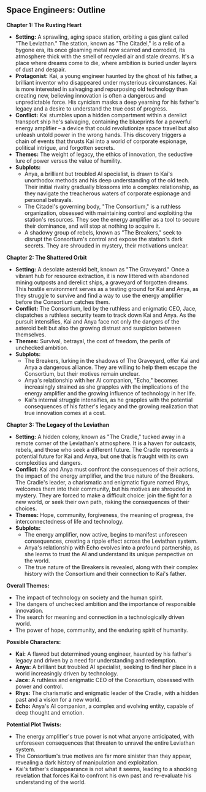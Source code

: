 ## Space Engineers: Outline

**Chapter 1: The Rusting Heart**

* **Setting:**  A sprawling, aging space station, orbiting a gas giant called "The Leviathan."  The station, known as "The Citadel," is a relic of a bygone era, its once gleaming metal now scarred and corroded, its atmosphere thick with the smell of recycled air and stale dreams.  It's a place where dreams come to die, where ambition is buried under layers of dust and despair. 
* **Protagonist:** Kai, a young engineer haunted by the ghost of his father, a brilliant inventor who disappeared under mysterious circumstances.  Kai is more interested in salvaging and repurposing old technology than creating new, believing innovation is often a dangerous and unpredictable force. His cynicism masks a deep yearning for his father's legacy and a desire to understand the true cost of progress.
* **Conflict:** Kai stumbles upon a hidden compartment within a derelict transport ship he's salvaging, containing the blueprints for a powerful energy amplifier – a device that could revolutionize space travel but also unleash untold power in the wrong hands.  This discovery triggers a chain of events that thrusts Kai into a world of corporate espionage, political intrigue, and forgotten secrets.
* **Themes:**  The weight of legacy, the ethics of innovation, the seductive lure of power versus the value of humility.
* **Subplots:**
    * Anya, a brilliant but troubled AI specialist, is drawn to Kai's unorthodox methods and his deep understanding of the old tech.  Their initial rivalry gradually blossoms into a complex relationship, as they navigate the treacherous waters of corporate espionage and personal betrayals.
    * The Citadel's governing body, "The Consortium," is a ruthless organization, obsessed with maintaining control and exploiting the station's resources.  They see the energy amplifier as a tool to secure their dominance, and will stop at nothing to acquire it.
    * A shadowy group of rebels, known as "The Breakers,"  seek to disrupt the Consortium's control and expose the station's dark secrets.  They are shrouded in mystery, their motivations unclear.

**Chapter 2: The Shattered Orbit**

* **Setting:**  A desolate asteroid belt, known as "The Graveyard."  Once a vibrant hub for resource extraction, it is now littered with abandoned mining outposts and derelict ships, a graveyard of forgotten dreams.  This hostile environment serves as a testing ground for Kai and Anya, as they struggle to survive and find a way to use the energy amplifier before the Consortium catches them.
* **Conflict:**  The Consortium, led by the ruthless and enigmatic CEO,  Jace, dispatches a ruthless security team to track down Kai and Anya.  As the pursuit intensifies, Kai and Anya face not only the dangers of the asteroid belt but also the growing distrust and suspicion between themselves.  
* **Themes:**  Survival, betrayal, the cost of freedom, the perils of unchecked ambition.
* **Subplots:**
    * The Breakers, lurking in the shadows of The Graveyard, offer Kai and Anya a dangerous alliance.  They are willing to help them escape the Consortium, but their motives remain unclear.  
    *  Anya's relationship with her AI companion, "Echo,"  becomes increasingly strained as she grapples with the implications of the energy amplifier and the growing influence of technology in her life. 
    *  Kai's internal struggle intensifies, as he grapples with the potential consequences of his father's legacy and the growing realization that true innovation comes at a cost. 

**Chapter 3: The Legacy of the Leviathan**

* **Setting:**  A hidden colony, known as "The Cradle," tucked away in a remote corner of the Leviathan's atmosphere.  It is a haven for outcasts, rebels, and those who seek a different future.  The Cradle represents a potential future for Kai and Anya, but one that is fraught with its own complexities and dangers.
* **Conflict:**  Kai and Anya must confront the consequences of their actions, the impact of the energy amplifier, and the true nature of the Breakers.  The Cradle's leader, a charismatic and enigmatic figure named Rhys, welcomes them into their community, but his motives are shrouded in mystery.  They are forced to make a difficult choice:  join the fight for a new world, or seek their own path, risking the consequences of their choices.
* **Themes:**  Hope, community, forgiveness, the meaning of progress, the interconnectedness of life and technology.
* **Subplots:**
    * The energy amplifier, now active, begins to manifest unforeseen consequences,  creating a ripple effect across the Leviathan system. 
    *  Anya's relationship with Echo evolves into a profound partnership, as she learns to trust the AI and understand its unique perspective on the world.
    *  The true nature of the Breakers is revealed, along with their complex history with the Consortium and their connection to Kai's father.

**Overall Themes:**

* The impact of technology on society and the human spirit. 
* The dangers of unchecked ambition and the importance of responsible innovation.
* The search for meaning and connection in a technologically driven world.
* The power of hope, community, and the enduring spirit of humanity.

**Possible Characters:**

* **Kai:** A flawed but determined young engineer, haunted by his father's legacy and driven by a need for understanding and redemption. 
* **Anya:**  A brilliant but troubled AI specialist, seeking to find her place in a world increasingly driven by technology. 
* **Jace:**  A ruthless and enigmatic CEO of the Consortium, obsessed with power and control.
* **Rhys:**  The charismatic and enigmatic leader of the Cradle, with a hidden past and a vision for a new world. 
* **Echo:** Anya's AI companion, a complex and evolving entity, capable of deep thought and emotion. 

**Potential Plot Twists:**

* The energy amplifier's true power is not what anyone anticipated, with unforeseen consequences that threaten to unravel the entire Leviathan system.
* The Consortium's true motives are far more sinister than they appear,  revealing a dark history of manipulation and exploitation.
* Kai's father's disappearance is not what it seems, leading to a shocking revelation that forces Kai to confront his own past and re-evaluate his understanding of the world. 

